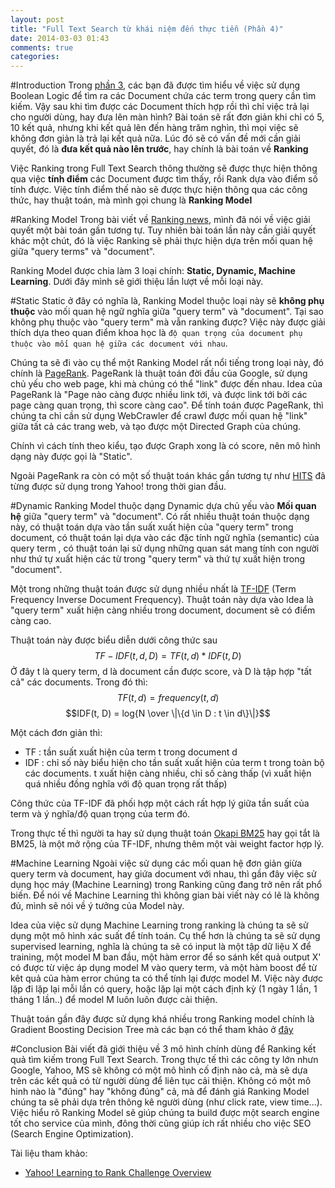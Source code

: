 ```yaml
---
layout: post
title: "Full Text Search từ khái niệm đến thực tiễn (Phần 4)"
date: 2014-03-03 01:43
comments: true
categories: 
---
```


#Introduction
Trong [phần 3](http://ktmt.github.io/blog/2014/01/04/full-text-search-engine-part-3/), các bạn đã được tìm hiểu về
việc sử dụng Boolean Logic để tìm ra các Document chứa các term trong query cần tìm kiếm. Vậy sau khi tìm được 
các Document thích hợp rồi thì chỉ việc trả lại cho người dùng, hay đưa lên màn hình? Bài toán sẽ rất đơn giản
khi chỉ có 5, 10 kết quả, nhưng khi kết quả lên đến hàng trăm nghìn, thì mọi việc sẽ không đơn giản là trả lại kết
quả nữa. Lúc đó sẽ có vấn đề mới cần giải quyết, đó là **đưa kết quả nào lên trước**, hay chính là bài toán về 
**Ranking**

Việc Ranking trong Full Text Search thông thường sẽ được thực hiện thông qua việc **tính điểm** các Document được
tìm thấy, rồi Rank dựa vào điểm số tính được. Việc tính điểm thế nào sẽ được thực hiện thông qua các công thức, hay
thuật toán, mà mình gọi chung là **Ranking Model**

#Ranking Model
Trong bài viết về [Ranking news](http://ktmt.github.io/blog/2013/08/06/a-little-bit-about-news-ranking/), mình đã 
nói về việc giải quyết một bài toán gần tương tự. Tuy nhiên bài toán lần này cần giải quyết khác một chút, đó là việc
Ranking sẽ phải thực hiện dựa trên mối quan hệ giữa "query terms" và "document".

Ranking Model được chia làm 3 loại chính: **Static, Dynamic, Machine Learning**.
Dưới đây mình sẽ giới thiệu lần lượt về mỗi loại này.

#Static
Static ở đây có nghĩa là, Ranking Model thuộc loại này sẽ **không phụ thuộc** vào mối quan hệ ngữ nghĩa giữa "query term"
và "document". Tại sao không phụ thuộc vào "query term" mà vẫn ranking được? Việc này được giải thích dựa theo quan điểm
khoa học là `độ quan trọng của document phụ thuộc vào mối quan hệ giữa các document với nhau`.

Chúng ta sẽ đi vào cụ thể một Ranking Model rất nổi tiếng trong loại này, đó chính là [PageRank](http://en.wikipedia.org/wiki/PageRank).
PageRank là thuật toán đời đầu của Google, sử dụng chủ yếu cho web page, khi mà chúng có thể "link" được đến nhau.
Idea của PageRank là "Page nào càng được nhiều link tới, và được link tới bởi các page càng quan trọng, thì score càng cao".
Để tính toán được PageRank, thì chúng ta chỉ cần sử dụng WebCrawler để crawl được mối quan hệ "link" giữa tất cả các trang web, 
và tạo được một Directed Graph của chúng. 

Chính vì cách tính theo kiểu, tạo được Graph xong là có score, nên mô hình dạng này được gọi là "Static".

Ngoài PageRank ra còn có một số thuật toán khác gần tương tự như [HITS](http://en.wikipedia.org/wiki/HITS_algorithm) đã từng được sử dụng
trong Yahoo! trong thời gian đầu.

#Dynamic
Ranking Model thuộc dạng Dynamic dựa chủ yếu vào **Mối quan hệ** giữa "query term" và "document".
Có rất nhiều thuật toán thuộc dạng này, có thuật toán dựa vào tần suất xuất hiện của "query term" trong document, 
có thuật toán lại dựa vào các đặc tính ngữ nghĩa (semantic) của query term , có thuật toán lại sử dụng những quan sát mang tính
con người như thứ tự xuất hiện các từ trong "query term" và thứ tự xuất hiện trong "document".

Một trong những thuật toán được sử dụng nhiều nhất là [TF-IDF](http://en.wikipedia.org/wiki/Tf%E2%80%93idf) (Term Frequency Inverse Document Frequency).
Thuật toán này dựa vào Idea là "query term" xuất hiện càng nhiều trong document, document sẽ có điểm càng cao.

Thuật toán này được biểu diễn dưới công thức sau
$$TF-IDF(t, d, D) = TF(t, d) * IDF (t, D)$$
Ở đây t là query term, d là document cần được score, và D là tập hợp "tất cả" các documents. Trong đó thì:
$$TF(t, d) = frequency(t, d)$$
$$IDF(t, D) = log{N \over \|\{d \in D : t \in d\}\|}$$

Một cách đơn giản thì:

- TF : tần suất xuất hiện của term t trong document d
- IDF : chỉ số này biểu hiện cho tần suất xuất hiện của term t trong toàn bộ các documents. t xuất hiện càng nhiều, chỉ số càng thấp (vì xuất hiện quá nhiều
đồng nghĩa với độ quan trọng rất thấp)

Công thức của TF-IDF đã phối hợp một cách rất hợp lý giữa tần suất của term và ý nghĩa/độ quan trọng của term đó.

Trong thực tế thì người ta hay sử dụng thuật toán [Okapi BM25](http://en.wikipedia.org/wiki/Okapi_BM25) hay gọi tắt là BM25, là một mở rộng của TF-IDF, nhưng thêm
một vài weight factor hợp lý.

#Machine Learning
Ngoài việc sử dụng các mối quan hệ đơn giản giừa query term và document, hay giứa document với nhau, thì gần đây việc sử dụng học máy (Machine Learning) trong
Ranking cũng đang trở nên rất phổ biến.
Để nói về Machine Learning thì không gian bài viết này có lẽ là không đủ, mình sẽ nói về ý tưởng của Model này.

Idea của việc sử dụng Machine Learning trong ranking là chúng ta sẽ sử dụng một mô hình xác suất để tính toán.
Cụ thể hơn là chúng ta sẽ sử dụng supervised learning, nghĩa là chúng ta sẽ có input là một tập dữ liệu X để training, một model M ban đầu,
một hàm error để so sánh kết quả output X' có được từ việc áp dụng model M vào query term, và một hàm boost để từ kêt quả của hàm error
chúng ta có thể tính lại được model M. Việc này được lặp đi lặp lại mỗi lần có query, hoặc lặp lại một cách định kỳ (1 ngày 1 lần, 1 tháng 1 lần..)
để model M luôn luôn được cải thiện.

Thuật toán gần đây được sử dụng khá nhiều trong Ranking model chính là Gradient Boosting Decision Tree mà các bạn có thể tham khảo ở [đây](https://www.cse.cuhk.edu.hk/irwin.king/_media/presentations/gbdt-tom.pdf)


#Conclusion
Bài viết đã giới thiệu về 3 mô hình chính dùng để Ranking kết quả tìm kiếm trong Full Text Search. 
Trong thực tế thì các công ty lớn nhưn Google, Yahoo, MS sẽ không có một mô hình cố định nào cả, mà sẽ dựa trên các kết quả có từ người dùng để liên tục cải thiện.
Không có một mô hinh nào là "đúng" hay "không đúng" cả, mà để đánh giá Ranking Model chúng ta sẽ phải dựa trên thông kê người dùng (như click rate, view time...).
Việc hiểu rõ Ranking Model sẽ giúp chúng ta build được một search engine tốt cho service của mình, đông thời cũng giúp ích rất nhiều cho việc SEO (Search Engine Optimization).

Tài liệu tham khảo:
- [Yahoo! Learning to Rank Challenge Overview](http://jmlr.org/proceedings/papers/v14/chapelle11a/chapelle11a.pdf)
